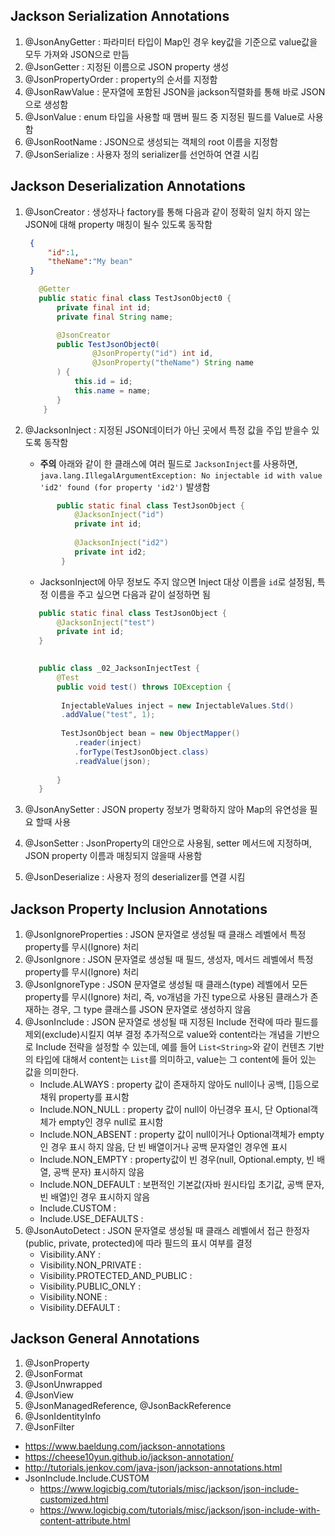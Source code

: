 
## Jackson Serialization Annotations
1. @JsonAnyGetter : 파라미터 타입이 Map인 경우 key값을 기준으로 value값을 모두 가져와 JSON으로 만듬 
2. @JsonGetter : 지정된 이름으로 JSON property 생성
3. @JsonPropertyOrder : property의 순서를 지정함
4. @JsonRawValue : 문자열에 포함된 JSON을 jackson직렬화를 통해 바로 JSON으로 생성함
5. @JsonValue : enum 타입을 사용할 때 맴버 필드 중 지정된 필드를 Value로 사용함
6. @JsonRootName : JSON으로 생성되는 객체의 root 이름을 지정함
7. @JsonSerialize : 사용자 정의 serializer를 선언하여 연결 시킴

## Jackson Deserialization Annotations
1. @JsonCreator : 생성자나 factory를 통해 다음과 같이 정확히 일치 하지 않는 JSON에 대해 property 매칭이 될수 있도록 동작함
    ```json
     {
         "id":1,
         "theName":"My bean"
     }
    ```
    ```java
       @Getter
       public static final class TestJsonObject0 {
           private final int id;
           private final String name;
   
           @JsonCreator
           public TestJsonObject0(
                   @JsonProperty("id") int id,
                   @JsonProperty("theName") String name
           ) {
               this.id = id;
               this.name = name;
           }
        }
    ```
2. @JacksonInject : 지정된 JSON데이터가 아닌 곳에서 특정 값을 주입 받을수 있도록 동작함
    - __주의__ 아래와 같이 한 클래스에 여러 필드로 ```JacksonInject```를 사용하면,
    ```java.lang.IllegalArgumentException: No injectable id with value 'id2' found (for property 'id2')``` 발생함
    ```java
           public static final class TestJsonObject {
               @JacksonInject("id")
               private int id;
       
               @JacksonInject("id2")
               private int id2;
            }
    ```
    - JacksonInject에 아무 정보도 주지 않으면 Inject 대상 이름을 ```id```로 설정됨, 특정 이름을 주고 싶으면 다음과 같이 설정하면 됨
    ```java
       public static final class TestJsonObject {
           @JacksonInject("test")
           private int id;
       }
       
    ```
    ```java
       public class _02_JacksonInjectTest {
           @Test
           public void test() throws IOException {
            
            InjectableValues inject = new InjectableValues.Std()
            .addValue("test", 1);
         
            TestJsonObject bean = new ObjectMapper()
               .reader(inject)
               .forType(TestJsonObject.class)
               .readValue(json);
              
           }
       }
    ```

3. @JsonAnySetter : JSON property 정보가 명확하지 않아 Map의 유연성을 필요 할때 사용
4. @JsonSetter : JsonProperty의 대안으로 사용됨, setter 메서드에 지정하며, JSON property 이름과 매칭되지 않을때 사용함
5. @JsonDeserialize : 사용자 정의 deserializer를 연결 시킴

## Jackson Property Inclusion Annotations
1. @JsonIgnoreProperties : JSON 문자열로 생성될 때 클래스 레벨에서 특정 property를 무시(Ignore) 처리
2. @JsonIgnore : JSON 문자열로 생성될 때 필드, 생성자, 메서드 레벨에서 특정 property를 무시(Ignore) 처리
3. @JsonIgnoreType : JSON 문자열로 생성될 때 클래스(type) 레벨에서 모든 property를 무시(Ignore) 처리,
즉, vo개념을 가진 type으로 사용된 클래스가 존재하는 경우, 그 type 클래스를 JSON 문자열로 생성하지 않음
4. @JsonInclude : JSON 문자열로 생성될 때 지정된 Include 전략에 따라 필드를 제외(exclude)시킬지 여부 결정
추가적으로 value와 content라는 개념을 기반으로 Include 전략을 설정할 수 있는데, 예를 들어 ```List<String>```와 같이
컨텐츠 기반의 타입에 대해서 content는 ```List```를 의미하고, value는 그 content에 들어 있는 값을 의미한다.
    - Include.ALWAYS : property 값이 존재하지 않아도 null이나 공백, []등으로 채워 property를 표시함
    - Include.NON_NULL : property 값이 null이 아닌경우 표시, 단 Optional객체가 empty인 경우 null로 표시함
    - Include.NON_ABSENT : property 값이 null이거나 Optional객체가 empty인 경우 표시 하지 않음, 단 빈 배열이거나 공백 문자열인 경우엔 표시
    - Include.NON_EMPTY : property값이 빈 경우(null, Optional.empty, 빈 배열, 공백 문자) 표시하지 않음
    - Include.NON_DEFAULT : 보편적인 기본값(자바 원시타입 초기값, 공백 문자, 빈 배열)인 경우 표시하지 않음
    - Include.CUSTOM : 
    - Include.USE_DEFAULTS : 
5. @JsonAutoDetect : JSON 문자열로 생성될 때 클래스 레벨에서 접근 한정자(public, private, protected)에 따라 필드의 표시 여부를 결정
    - Visibility.ANY : 
    - Visibility.NON_PRIVATE : 
    - Visibility.PROTECTED_AND_PUBLIC : 
    - Visibility.PUBLIC_ONLY : 
    - Visibility.NONE : 
    - Visibility.DEFAULT : 

## Jackson General Annotations
1. @JsonProperty
2. @JsonFormat
3. @JsonUnwrapped
4. @JsonView
5. @JsonManagedReference, @JsonBackReference
6. @JsonIdentityInfo
7. @JsonFilter

- https://www.baeldung.com/jackson-annotations
- https://cheese10yun.github.io/jackson-annotation/
- http://tutorials.jenkov.com/java-json/jackson-annotations.html
- JsonInclude.Include.CUSTOM
    - https://www.logicbig.com/tutorials/misc/jackson/json-include-customized.html
    - https://www.logicbig.com/tutorials/misc/jackson/json-include-with-content-attribute.html